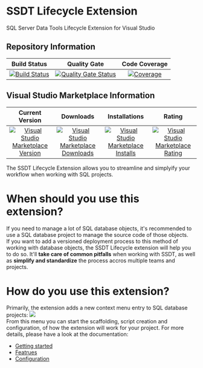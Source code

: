 # SSDT Lifecycle Extension
SQL Server Data Tools Lifecycle Extension for Visual Studio

## Repository Information
|Build Status|Quality Gate|Code Coverage|
|:--:|:--:|:--:|
|[![Build Status](https://dev.azure.com/herdo-github/SSDT%20Lifecycle%20Extension/_apis/build/status/Herdo.SSDTLifecycleExtension?branchName=master)](https://dev.azure.com/herdo-github/SSDT%20Lifecycle%20Extension/_build/latest?definitionId=1&branchName=master)|[![Quality Gate Status](https://sonarcloud.io/api/project_badges/measure?project=SSDTLifecycleExtension&metric=alert_status)](https://sonarcloud.io/dashboard?id=SSDTLifecycleExtension)|[![Coverage](https://sonarcloud.io/api/project_badges/measure?project=SSDTLifecycleExtension&metric=coverage)](https://sonarcloud.io/dashboard?id=SSDTLifecycleExtension)|

## Visual Studio Marketplace Information
|Current Version|Downloads|Installations|Rating|
|:--:|:--:|:--:|:--:|
|[![Visual Studio Marketplace Version](https://img.shields.io/visual-studio-marketplace/v/Herdo.SSDTLifecycleExtension.svg?logo=Azure%20Pipelines)](https://marketplace.visualstudio.com/items?itemName=Herdo.SSDTLifecycleExtension)|[![Visual Studio Marketplace Downloads](https://img.shields.io/visual-studio-marketplace/d/Herdo.SSDTLifecycleExtension.svg?logo=Visual%20Studio%20Code)](https://marketplace.visualstudio.com/items?itemName=Herdo.SSDTLifecycleExtension)|[![Visual Studio Marketplace Installs](https://img.shields.io/visual-studio-marketplace/i/Herdo.SSDTLifecycleExtension.svg?logo=Visual%20Studio%20Code)](https://marketplace.visualstudio.com/items?itemName=Herdo.SSDTLifecycleExtension)|[![Visual Studio Marketplace Rating](https://img.shields.io/visual-studio-marketplace/r/Herdo.SSDTLifecycleExtension.svg?logo=Visual%20Studio%20Code)](https://marketplace.visualstudio.com/items?itemName=Herdo.SSDTLifecycleExtension)|

The SSDT Lifecycle Extension allows you to streamline and simplyify your workflow when working with SQL projects.

# When should you use this extension?
If you need to manage a lot of SQL database objects, it's recommended to use a SQL database project to manage the source code of those objects.  
If you want to add a versioned deployment process to this method of working with database objects, the SSDT Lifecycle extension will help you to do so. It'll __take care of common pitfalls__ when working with SSDT, as well as __simplify and standardize__ the process accros multiple teams and projects.

# How do you use this extension?
Primarily, the extension adds a new context menu entry to SQL database projects:
<a href="https://raw.githubusercontent.com/Herdo/SSDTLifecycleExtension/master/images/context-menu.png">![](https://raw.githubusercontent.com/Herdo/SSDTLifecycleExtension/master/images/context-menu.png)</a>  
From this menu you can start the scaffolding, script creation and configuration, of how the extension will work for your project. For more details, please have a look at the documentation:
- [Getting started](https://github.com/Herdo/SSDTLifecycleExtension/wiki/Getting-started)
- [Featrues](https://github.com/Herdo/SSDTLifecycleExtension/wiki/Features)
- [Configuration](https://github.com/Herdo/SSDTLifecycleExtension/wiki/Configuration)
